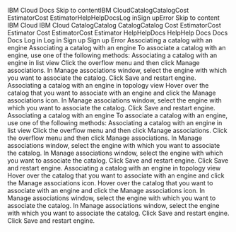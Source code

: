 ﻿IBM Cloud Docs Skip to contentIBM CloudCatalogCatalogCost EstimatorCost EstimatorHelpHelpDocsLog inSign upError Skip to content IBM Cloud IBM Cloud CatalogCatalog CatalogCatalog Cost EstimatorCost Estimator Cost EstimatorCost Estimator HelpHelpDocs HelpHelp Docs Docs Docs Log in Log in Sign up Sign up Error Associating a catalog with an engine Associating a catalog with an engine To associate a catalog with an engine, use one of the following methods: Associating a catalog with an engine in list view Click the overflow menu and then click Manage associations. In Manage associations window, select the engine with which you want to associate the catalog. Click Save and restart engine. Associating a catalog with an engine in topology view Hover over the catalog that you want to associate with an engine and click the Manage associations icon. In Manage associations window, select the engine with which you want to associate the catalog. Click Save and restart engine. Associating a catalog with an engine To associate a catalog with an engine, use one of the following methods: Associating a catalog with an engine in list view Click the overflow menu and then click Manage associations. Click the overflow menu and then click Manage associations. In Manage associations window, select the engine with which you want to associate the catalog. In Manage associations window, select the engine with which you want to associate the catalog. Click Save and restart engine. Click Save and restart engine. Associating a catalog with an engine in topology view Hover over the catalog that you want to associate with an engine and click the Manage associations icon. Hover over the catalog that you want to associate with an engine and click the Manage associations icon. In Manage associations window, select the engine with which you want to associate the catalog. In Manage associations window, select the engine with which you want to associate the catalog. Click Save and restart engine. Click Save and restart engine.
